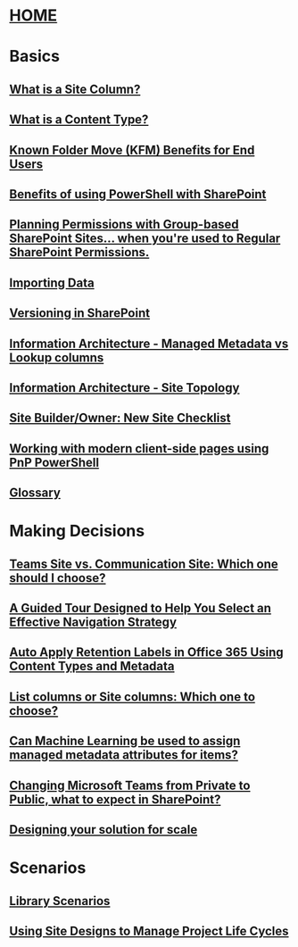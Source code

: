 # [HOME](/community/index.md)

# Basics

## [What is a Site Column?](what-is-site-column.md)
## [What is a Content Type?](what-is-content-type.md)
## [Known Folder Move (KFM) Benefits for End Users](known-folder-move-benefits-for-enduser.md)
## [Benefits of using PowerShell with SharePoint](benefits-of-using-powershell-with-sharepoint.md)
## [Planning Permissions with Group-based SharePoint Sites... when you're used to Regular SharePoint Permissions.](permission-model-diferences.md)
## [Importing Data](importing-data.md)
## [Versioning in SharePoint](versioning-basics-best-practices.md)
## [Information Architecture - Managed Metadata vs Lookup columns](information-architecture-managed-metadata-vs-lookup-column.md)
## [Information Architecture - Site Topology](information-architecture-site-topology.md)
## [Site Builder/Owner: New Site Checklist](new-site-checklist.md)
## [Working with modern client-side pages using PnP PowerShell](working-with-modern-clientside-pages-using-pnp-powershell.md)
## [Glossary](glossary.md)

# Making Decisions

## [Teams Site vs. Communication Site: Which one should I choose?](team-site-or-communication-site.md)
## [A Guided Tour Designed to Help You Select an Effective Navigation Strategy](select-an-effective-navigation-strategy.md)
## [Auto Apply Retention Labels in Office 365 Using Content Types and Metadata](auto-apply-retention-labels-in-office-365-using-content-types-and-metadata.md)
## [List columns or Site columns: Which one to choose?](list-column-or-site-column-which-one-to-choose.md)
## [Can Machine Learning be used to assign managed metadata attributes for items?](machine-learning-and-managed-metadata.md)
## [Changing Microsoft Teams from Private to Public, what to expect in SharePoint?](changing-microsoft-teams-from-private-to-public-what-to-expect-in-sharepoint.md)
## [Designing your solution for scale](designing-solution-for-scale.md)

# Scenarios

## [Library Scenarios](library-scenarios.md)
## [Using Site Designs to Manage Project Life Cycles](site-design-life-cycle.md)
